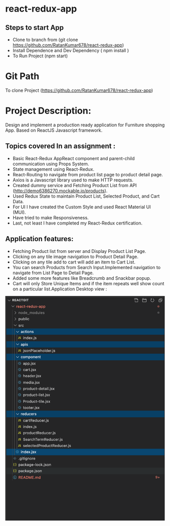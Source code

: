 # react-redux-app

## Steps to start App
- Clone to branch from (git clone https://github.com/RatanKumar678/react-redux-app)
- Install Dependence and Dev Dependency ( npm install )
- To Run Project (npm start)
# Git Path
To clone Project (https://github.com/RatanKumar678/react-redux-app)

# Project Description:
Design and implement a production ready application for Furniture shopping App. Based on ReactJS Javascript framework.

## Topics covered In an assignment : 
- Basic React-Redux AppReact component and parent-child communication using Props System.
- State management using React-Redux.
- React-Routing to navigate from product list page to product detail page.
- Axios is a Javascript library used to make HTTP requests.
- Created dummy service and Fetching Product List from API (http://demo6386270.mockable.io/products).
- Used Redux State to maintain Product List, Selected Product, and Cart Data.
- For UI I have created the Custom Style and used React Material UI (MUI).
- Have tried to make Responsiveness.
- Last, not least I have completed my React-Redux certification. 

## Application features:
- Fetching Product list from server and Display Product List Page.
- Clicking on any tile image navigation to Product Detail Page.
- Clicking on any tile add to cart will add an item to Cart List.
- You can search Products from Search Input.Implemented navigation to navigate from List Page to Detail Page.
- Added some more features like Breadcrumb and Snackbar popup.
- Cart will only Store Unique Items and if the item repeats well show count on a particular list.Application Desktop view :

![Image description](./public/git.png)
                
